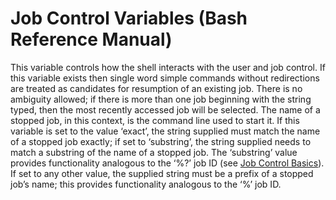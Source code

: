 # Job Control Variables \(Bash Reference Manual\)

This variable controls how the shell interacts with the user and job control. If this variable exists then single word simple commands without redirections are treated as candidates for resumption of an existing job. There is no ambiguity allowed; if there is more than one job beginning with the string typed, then the most recently accessed job will be selected. The name of a stopped job, in this context, is the command line used to start it. If this variable is set to the value ‘exact’, the string supplied must match the name of a stopped job exactly; if set to ‘substring’, the string supplied needs to match a substring of the name of a stopped job. The ‘substring’ value provides functionality analogous to the ‘%?’ job ID \(see [Job Control Basics](job-control-basics-bash-reference-manual.md#Job-Control-Basics)\). If set to any other value, the supplied string must be a prefix of a stopped job’s name; this provides functionality analogous to the ‘%’ job ID.

